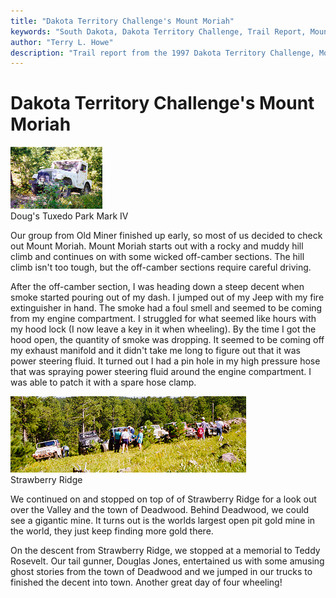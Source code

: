 ```yaml
---
title: "Dakota Territory Challenge's Mount Moriah"
keywords: "South Dakota, Dakota Territory Challenge, Trail Report, Mount Moriah"
author: "Terry L. Howe"
description: "Trail report from the 1997 Dakota Territory Challenge, Mount Moriah."
---
```

# Dakota Territory Challenge's Mount Moriah

[![Doug's '66 CJ-5A](../../../img/terry/trail/sd9712_.jpg)](../../../img/terry/trail/sd9712.jpg)   
Doug's Tuxedo Park Mark IV 

Our group from Old Miner finished up early, so most of us decided to check out Mount Moriah. Mount Moriah starts out with a rocky and muddy hill climb and continues on with some wicked off-camber sections. The hill climb isn't too tough, but the off-camber sections require careful driving.

After the off-camber section, I was heading down a steep decent when smoke started pouring out of my dash. I jumped out of my Jeep with my fire extinguisher in hand. The smoke had a foul smell and seemed to be coming from my engine compartment. I struggled for what seemed like hours with my hood lock (I now leave a key in it when wheeling). By the time I got the hood open, the quantity of smoke was dropping. It seemed to be coming off my exhaust manifold and it didn't take me long to figure out that it was power steering fluid. It turned out I had a pin hole in my high pressure hose that was spraying power steering fluid around the engine compartment. I was able to patch it with a spare hose clamp.

[![Strawberry Ridge](../../../img/terry/trail/sd9711.jpg)](../../../img/terry/trail/sd9711.jpg)   
Strawberry Ridge 

We continued on and stopped on top of of Strawberry Ridge for a look out over the Valley and the town of Deadwood. Behind Deadwood, we could see a gigantic mine. It turns out is the worlds largest open pit gold mine in the world, they just keep finding more gold there.

On the descent from Strawberry Ridge, we stopped at a memorial to Teddy Rosevelt. Our tail gunner, Douglas Jones, entertained us with some amusing ghost stories from the town of Deadwood and we jumped in our trucks to finished the decent into town. Another great day of four wheeling!